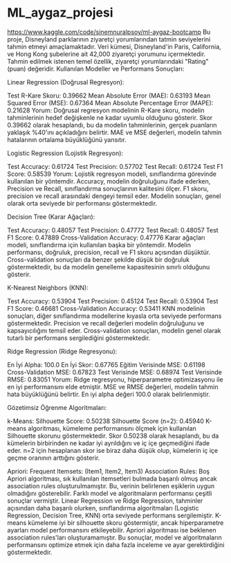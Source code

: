 # ML_aygaz_projesi
https://www.kaggle.com/code/sinemnuralpsoy/ml-aygaz-bootcamp
Bu proje, Disneyland parklarının ziyaretçi yorumlarından tatmin seviyelerini tahmin etmeyi amaçlamaktadır. Veri kümesi,  Disneyland'in Paris, California, ve Hong Kong şubelerine ait 42,000 ziyaretçi yorumunu içermektedir. Tahmin edilmek istenen temel özellik, ziyaretçi yorumlarındaki "Rating" (puan) değeridir.
Kullanılan Modeller ve Performans Sonuçları:

Linear Regression (Doğrusal Regresyon):

Test R-Kare Skoru: 0.39662
Mean Absolute Error (MAE): 0.63193
Mean Squared Error (MSE): 0.67364
Mean Absolute Percentage Error (MAPE): 0.21628
Yorum: Doğrusal regresyon modelinin R-Kare skoru, modelin tahminlerinin hedef değişkenle ne kadar uyumlu olduğunu gösterir. Skor 0.39662 olarak hesaplandı, bu da modelin tahminlerinin, gerçek puanların yaklaşık %40'ını açıkladığını belirtir. MAE ve MSE değerleri, modelin tahmin hatalarının ortalama büyüklüğünü yansıtır.

Logistic Regression (Lojistik Regresyon):

Test Accuracy: 0.61724
Test Precision: 0.57702
Test Recall: 0.61724
Test F1 Score: 0.58539
Yorum: Lojistik regresyon modeli, sınıflandırma görevinde kullanılan bir yöntemdir. Accuracy, modelin doğruluğunu ifade ederken, Precision ve Recall, sınıflandırma sonuçlarının kalitesini ölçer. F1 skoru, precision ve recall arasındaki dengeyi temsil eder. Modelin sonuçları, genel olarak orta seviyede bir performansı göstermektedir.

Decision Tree (Karar Ağaçları):

Test Accuracy: 0.48057
Test Precision: 0.47772
Test Recall: 0.48057
Test F1 Score: 0.47889
Cross-Validation Accuracy: 0.47776
Karar ağaçları modeli, sınıflandırma için kullanılan başka bir yöntemdir. Modelin performansı, doğruluk, precision, recall ve F1 skoru açısından düşüktür. Cross-validation sonuçları da benzer şekilde düşük bir doğruluk göstermektedir, bu da modelin genelleme kapasitesinin sınırlı olduğunu gösterir.

K-Nearest Neighbors (KNN):

Test Accuracy: 0.53904
Test Precision: 0.45124
Test Recall: 0.53904
Test F1 Score: 0.46681
Cross-Validation Accuracy: 0.53411
KNN modelinin sonuçları, diğer sınıflandırma modellerine kıyasla orta seviyede performans göstermektedir. Precision ve recall değerleri modelin doğruluğunu ve kapsayıcılığını temsil eder. Cross-validation sonuçları, modelin genel olarak tutarlı bir performans sergilediğini göstermektedir.

Ridge Regression (Ridge Regresyonu):

En İyi Alpha: 100.0
En İyi Skor: 0.67765
Eğitim Verisinde MSE: 0.61198
Cross-Validation MSE: 0.67823
Test Verisinde MSE: 0.68974
Test Verisinde RMSE: 0.83051
Yorum: Ridge regresyonu, hiperparametre optimizasyonu ile en iyi performansını elde etmiştir. MSE ve RMSE değerleri, modelin tahmin hata büyüklüğünü belirtir. En iyi alpha değeri 100.0 olarak belirlenmiştir.

Gözetimsiz Öğrenme Algoritmaları:

k-Means:
Silhouette Score: 0.50238
Silhouette Score (n=2): 0.45940
 K-means algoritması, kümeleme performansını ölçmek için kullanılan Silhouette skorunu göstermektedir. Skor 0.50238 olarak hesaplandı, bu da kümelerin birbirinden ne kadar iyi ayrıldığını ve iç içe geçmediğini ifade eder. n=2 için hesaplanan skor ise biraz daha düşük olup, kümelerin iç içe geçme oranının arttığını gösterir.

Apriori:
Frequent Itemsets: (Item1, Item2, Item3)
Association Rules: Boş
 Apriori algoritması, sık kullanılan itemsetleri bulmada başarılı olmuş ancak association rules oluşturulmamıştır. Bu, verinin belirlenen eşiklerin uygun olmadığını gösterebilir.
 Farklı model ve algoritmaların performansı çeşitli sonuçlar vermiştir. Linear Regression ve Ridge Regression, tahminler açısından daha başarılı olurken, sınıflandırma algoritmaları (Logistic Regression, Decision Tree, KNN) orta seviyede performans sergilemiştir. K-means kümeleme iyi bir silhouette skoru göstermiştir, ancak hiperparametre ayarları model performansını etkileyebilir. Apriori algoritması ise beklenen association rules'ları oluşturamamıştır. Bu sonuçlar, model ve algoritmaların performansını optimize etmek için daha fazla inceleme ve ayar gerektirdiğini göstermektedir.
